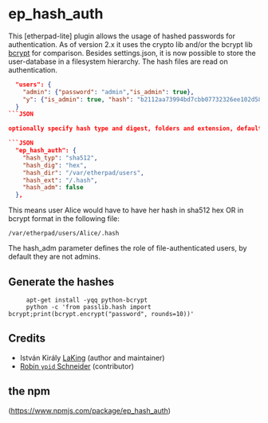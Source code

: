 # ep_hash_auth

This [etherpad-lite] plugin allows the usage of hashed passwords for authentication.
As of version 2.x it uses the crypto lib and/or the bcrypt lib [bcrypt](https://www.npmjs.com/package/bcrypt) for comparison.
Besides settings.json, it is now possible to store the user-database in a filesystem hierarchy. The hash files are read on authentication.

```JSON
  "users": {
	"admin": {"password": "admin","is_admin": true},
	"y": {"is_admin": true, "hash": "b2112aa73994bd7cbb07732326ee102d585e706bb2e4fb878df5b5706ea92522f67b9f9dbc0208e2bd5b0f9cb21221bfb970f36a63e27e1a128ebc44d1ea5976"}
  }
```JSON

optionally specify hash type and digest, folders and extension, defaults are:

```JSON
  "ep_hash_auth": {
    "hash_typ": "sha512",
    "hash_dig": "hex",
    "hash_dir": "/var/etherpad/users",
    "hash_ext": "/.hash",
    "hash_adm": false
  },
```
This means user Alice would have to have her hash in sha512 hex OR in bcrypt format in the following file:
```Shell
/var/etherpad/users/Alice/.hash
```
The hash_adm parameter defines the role of file-authenticated users, by default they are not admins.

## Generate the hashes
```Shell
 	 apt-get install -yqq python-bcrypt
 	 python -c 'from passlib.hash import bcrypt;print(bcrypt.encrypt("password", rounds=10))'
```

## Credits

* István Király [LaKing](https://github.com/LaKing) (author and maintainer)
* [Robin `ypid` Schneider](https://github.com/ypid) (contributor)

## the npm
(https://www.npmjs.com/package/ep_hash_auth)
